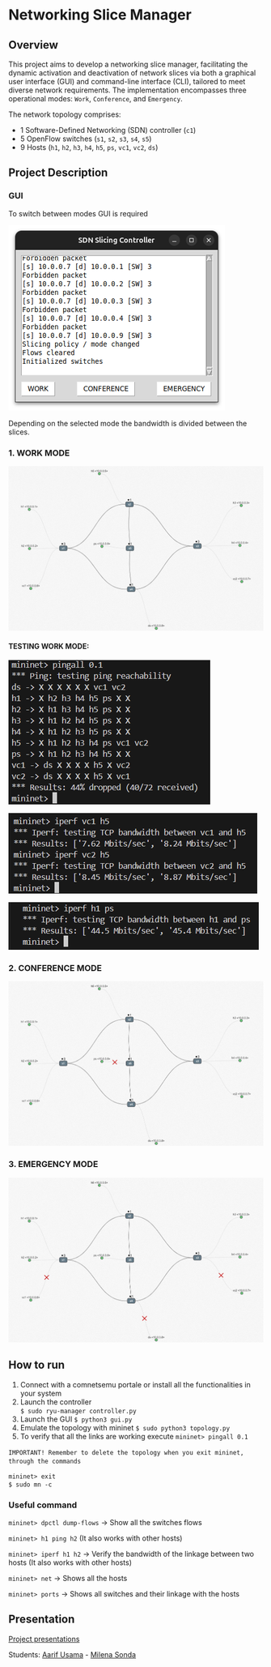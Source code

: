 # Networking Slice Manager

## Overview
This project aims to develop a networking slice manager, facilitating the dynamic activation and deactivation of network slices via both a graphical user interface (GUI) and command-line interface (CLI), tailored to meet diverse network requirements. The implementation encompasses three operational modes: `Work`, `Conference`, and `Emergency`.

The network topology comprises:
- 1 Software-Defined Networking (SDN) controller (`c1`)
- 5 OpenFlow switches (`s1`, `s2`, `s3`, `s4`, `s5`)
- 9 Hosts (`h1`, `h2`, `h3`, `h4`, `h5`, `ps`, `vc1`, `vc2`, `ds`)

## Project Description

### GUI
To switch between modes GUI is required

![images](images/GUI.png)

Depending on the selected mode the bandwidth is divided between the slices.

### 1. WORK MODE

![images](images/WORK.png)

#### TESTING WORK MODE:

![images](images/work_pingall.png)

![images](images/iperf_vc.png)

![images](images/iperf_ps.png)


### 2. CONFERENCE MODE

![images](images/CONFERENCE.JPG)


### 3. EMERGENCY MODE

![images](images/EMERGENCY.JPG)

## How to run
1. Connect with a comnetsemu portale or install all the functionalities in your system
2. Launch the controller  
```$ sudo ryu-manager controller.py```
3. Launch the GUI
```$ python3 gui.py```
4. Emulate the topology with mininet
```$ sudo python3 topology.py```
5. To verify that all the links are working execute 
```mininet> pingall 0.1```

```IMPORTANT! Remember to delete the topology when you exit mininet, through the commands```

```
mininet> exit
$ sudo mn -c
```
### Useful command 
```mininet> dpctl dump-flows``` -> Show all the switches flows

```mininet> h1 ping h2``` (It also works with other hosts) 

```mininet> iperf h1 h2``` -> Verify the bandwidth of the linkage between two hosts (It also works with other hosts)

```mininet> net``` -> Shows all the hosts

```mininet> ports``` -> Shows all switches and their linkage with the hosts


## Presentation
[Project presentations](https://www.canva.com/design/DAGFIgibN2U/WlXBTW6tYIre0Jk1B_K65Q/edit?utm_content=DAGFIgibN2U&utm_campaign=designshare&utm_medium=link2&utm_source=sharebutton)

Students: [Aarif Usama](https://github.com/JynoX) - [Milena Sonda](https://github.com/mileunitn)



